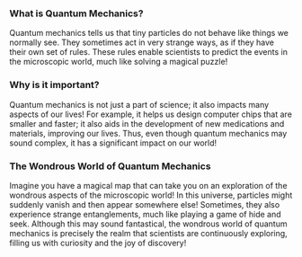 ### What is Quantum Mechanics?

Quantum mechanics tells us that tiny particles do not behave like things we normally see. They sometimes act in very strange ways, as if they have their own set of rules. These rules enable scientists to predict the events in the microscopic world, much like solving a magical puzzle!

### Why is it important?

Quantum mechanics is not just a part of science; it also impacts many aspects of our lives! For example, it helps us design computer chips that are smaller and faster; it also aids in the development of new medications and materials, improving our lives. Thus, even though quantum mechanics may sound complex, it has a significant impact on our world!

### The Wondrous World of Quantum Mechanics

Imagine you have a magical map that can take you on an exploration of the wondrous aspects of the microscopic world! In this universe, particles might suddenly vanish and then appear somewhere else! Sometimes, they also experience strange entanglements, much like playing a game of hide and seek. Although this may sound fantastical, the wondrous world of quantum mechanics is precisely the realm that scientists are continuously exploring, filling us with curiosity and the joy of discovery!
